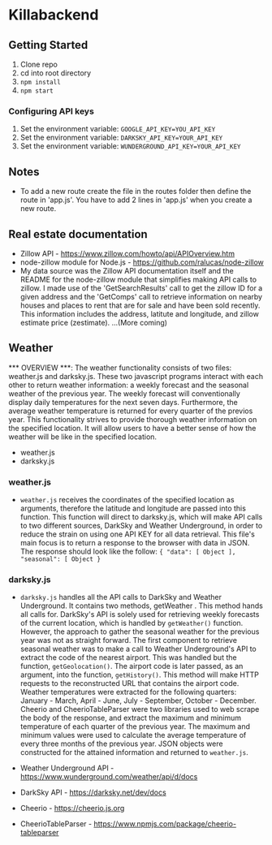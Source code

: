 # Killabackend

## Getting Started
1. Clone repo
2. cd into root directory
3. ```npm install```
4. ```npm start```

### Configuring API keys
1. Set the environment variable: ```GOOGLE_API_KEY=YOU_API_KEY```
2. Set the environment variable: ```DARKSKY_API_KEY=YOUR_API_KEY```
3. Set the environment variable: ```WUNDERGROUND_API_KEY=YOUR_API_KEY```

## Notes
* To add a new route create the file in the routes folder then define the route in 'app.js'. You have to add 2 lines in 'app.js' when you create a new route.

## Real estate documentation
* Zillow API - https://www.zillow.com/howto/api/APIOverview.htm
* node-zillow module for Node.js - https://github.com/ralucas/node-zillow
* My data source was the Zillow API documentation itself and the README for the node-zillow module that simplifies making API calls to zillow. I made use of the 'GetSearchResults' call to get the zillow ID for a given address and the 'GetComps' call to retrieve information on nearby houses and places to rent that are for sale and have been sold recently. This information includes the address, latitute and longitude, and zillow estimate price (zestimate). ...(More coming)

## Weather

*** OVERVIEW ***: The weather functionality consists of two files: weather.js and darksky.js. These two javascript programs interact with each other to return weather information: a  weekly forecast and the seasonal weather of the previous year. The weekly forecast will conventionally display daily temperatures for the next seven days. Furthermore, the average weather temperature is returned for every quarter of the previos year.  This functionality strives to provide thorough weather information on the specified location. It will allow users to have a better sense of how the weather will be like in the specified location.

* weather.js
* darksky.js

### weather.js 
* `weather.js` receives the coordinates of the specified location as arguments, therefore the latitude and longitude are passed into this function. This function will direct to darksky.js, which will make API calls to two different sources, DarkSky and Weather Underground, in order to reduce the strain on using one API KEY for all data retrieval. This 
file's main focus is to return a response to the browser with data in JSON. The response should look like the follow: 
`{ "data": [ Object ], "seasonal": [ Object }`

### darksky.js
* `darksky.js` handles all the API calls to DarkSky and Weather Underground. It contains two methods, getWeather . This method hands all calls for. DarkSky's API is solely used for retrieving weekly forecasts of the current location, which is handled by `getWeather()` function. However, the approach to gather the seasonal weather for the previous year was not as straight forward. The first component to retrieve seasonal weather was to make a call to Weather Underground's API to extract the code of the nearest airport. This was handled but the function, `getGeolocation()`. The airport code is later passed, as an argument, into the function, `getHistory()`. This method will make HTTP requests to the reconstructed URL that contains the airport code. Weather temperatures were extracted for the following quarters: January - March, April - June, July - September, October - December. Cheerio and CheerioTableParser were two libraries used to web scrape the body of the response, and extract the maximum and minimum temperature of each quarter of the previous year. The maximum and minimum values were used to calculate the average temperature of every three months of the previous year. JSON objects were constructed for the attained information and returned to `weather.js`. 

* Weather Underground API - https://www.wunderground.com/weather/api/d/docs
* DarkSky API - https://darksky.net/dev/docs
* Cheerio - https://cheerio.js.org
* CheerioTableParser - https://www.npmjs.com/package/cheerio-tableparser
 
